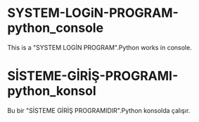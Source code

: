 # SYSTEM-LOGiN-PROGRAM-python_console
This is a "SYSTEM LOGİN PROGRAM".Python works in console.


# SİSTEME-GİRİŞ-PROGRAMI-python_konsol
Bu bir "SİSTEME GİRİŞ PROGRAMIDIR".Python konsolda çalışır.
